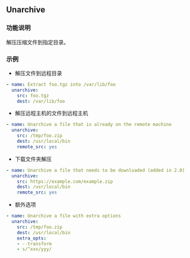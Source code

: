 ## Unarchive

### 功能说明

解压压缩文件到指定目录。

### 示例

- 解压文件到远程目录

```yaml
- name: Extract foo.tgz into /var/lib/foo
  unarchive:
    src: foo.tgz
    dest: /var/lib/foo
```

- 解压远程主机的文件到远程主机

```yaml
- name: Unarchive a file that is already on the remote machine
  unarchive:
    src: /tmp/foo.zip
    dest: /usr/local/bin
    remote_src: yes
```

- 下载文件夹解压

```yaml
- name: Unarchive a file that needs to be downloaded (added in 2.0)
  unarchive:
    src: https://example.com/example.zip
    dest: /usr/local/bin
    remote_src: yes
```

- 额外选项

```yaml
- name: Unarchive a file with extra options
  unarchive:
    src: /tmp/foo.zip
    dest: /usr/local/bin
    extra_opts:
    - --transform
    - s/^xxx/yyy/
```